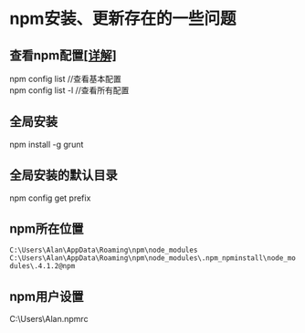 # npm安装、更新存在的一些问题
## 查看npm配置[[详解]](http://blog.csdn.net/zmrdlb/article/details/53187804)
npm config list //查看基本配置  
npm config list -l //查看所有配置  
## 全局安装  
npm install -g grunt  
## 全局安装的默认目录  
npm config get prefix
## npm所在位置  
`C:\Users\Alan\AppData\Roaming\npm\node_modules`
`C:\Users\Alan\AppData\Roaming\npm\node_modules\.npm_npminstall\node_modules\.4.1.2@npm`
## npm用户设置
C:\Users\Alan\.npmrc